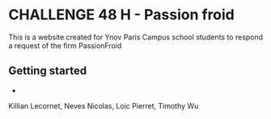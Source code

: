 # CHALLENGE 48 H - Passion froid


This is a website created for Ynov Paris Campus school students to respond a request of the firm PassionFroid
## Getting started 
 -


Killian Lecornet, Neves Nicolas, Loic Pierret, Timothy Wu

